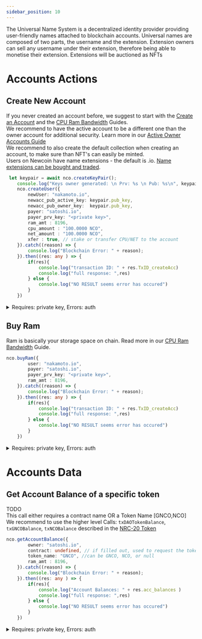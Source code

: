 ```yaml
---
sidebar_position: 10
---
```

The Universal Name System is a decentralized identity provider providing user-friendly names attached to blockchain accounts. Universal names are composed of two parts, the username and the extension. Extension owners can sell any username under their extension, therefore being able to monetise their extension. Extensions will be auctioned as NFTs

# Accounts Actions

## Create New Account
If you never created an account before, we suggest to start with the [Create an Account](../../Guides/Create%20an%20Account) and the [CPU Ram Bandwidth](../../Guides/Deep%20Dive/CPU-Network-RAM-Bandwidth) Guides.  
We recommend to have the active account to be a different one than the owner account for additional security. Learn more in our [Active Owner Accounts Guide](../../Guides/Deep%20Dive/Active%20Owner%20Accounts)  
We recommend to also create the default collection when creating an account, to make sure than NFT's can easily be minted.  
Users on Newcoin have name extensions - the default is .io.  [Name extensions can be bought and traded](../../Guides/Deep%20Dive/UNS%20Name%20Extensions).
```typescript
 let keypair = await nco.createKeyPair();
    console.log("Keys owner generated: \n Prv: %s \n Pub: %s\n", keypair.prv_key, keypair.pub_key);
    nco.createUser({
        newUser: "nakamoto.io", 
        newacc_pub_active_key: keypair.pub_key,
        newacc_pub_owner_key:  keypair.pub_key,
        payer: "satoshi.io", 
        payer_prv_key: "<private key>",
        ram_amt : 8196, 
        cpu_amount : "100.0000 NCO", 
        net_amount : "100.0000 NCO", 
        xfer : true, // stake or transfer CPU/NET to the account
    }).catch((reason) => {
        console.log("Blockchain Error: " + reason);
    }).then((res: any ) => {
        if(res){
            console.log("transaction ID: " + res.TxID_createAcc)
            console.log("full response: ",res)
        } else {
            console.log("NO RESULT seems error has occured")
        }
    })
```

<details>

<summary>Requires: private key, Errors: auth</summary>

Requires: Authorization from Account 

Errors: 
- **"Error: Invalid checksum ..."**: Authentication Error - probably that payer & Payer private key do not match
- **"Error: transaction declares authority ..."**: Authentication Error - seems the payer and private key do not match.

</details>

## Buy Ram
Ram is basically your storage space on chain. Read more in our [CPU Ram Bandwidth](../../Guides/Deep%20Dive/CPU-Network-RAM-Bandwidth) Guide.  
```typescript
nco.buyRam({
        user: "nakamoto.io", 
        payer: "satoshi.io", 
        payer_prv_key: "<private key>",
        ram_amt : 8196, 
    }).catch((reason) => {
        console.log("Blockchain Error: " + reason);
    }).then((res: any ) => {
        if(res){
            console.log("transaction ID: " + res.TxID_createAcc)
            console.log("full response: ",res)
        } else {
            console.log("NO RESULT seems error has occured")
        }
    })
```

<details>

<summary>Requires: private key, Errors: auth</summary>

Requires: Authorization from Account 

Errors: 
- **"Error: Invalid checksum ..."**: Authentication Error - probably that payer & Payer private key do not match
- **"Error: transaction declares authority ..."**: Authentication Error - seems the payer and private key do not match.

</details>


# Accounts Data

## Get Account Balance of a specific token
TODO  
This call either requires a contract name OR a Token Name [GNCO,NCO]  
We recommend to use the higher level Calls: ```txDAOTokenBalance```, ```txGNCOBalance```, ```txNCOBalance``` described in the [NRC-20 Token](../Market/NRC-20%20Token)  
```typescript
nco.getAccountBalance({
        owner: "satoshi.io", 
        contract: undefined, // if filled out, used to request the token amount.
        token_name: "GNCO", //can be GNCO, NCO, or null
        ram_amt : 8196, 
    }).catch((reason) => {
        console.log("Blockchain Error: " + reason);
    }).then((res: any ) => {
        if(res){
            console.log("Account Balances: " + res.acc_balances )
            console.log("full response: ",res)
        } else {
            console.log("NO RESULT seems error has occured")
        }
    })
```

<details>

<summary>Requires: private key, Errors: auth</summary>

Requires: Authorization from Account 

Errors: 
- **"Error: Invalid checksum ..."**: Authentication Error - probably that payer & Payer private key do not match
- **"Error: transaction declares authority ..."**: Authentication Error - seems the payer and private key do not match.

</details>
